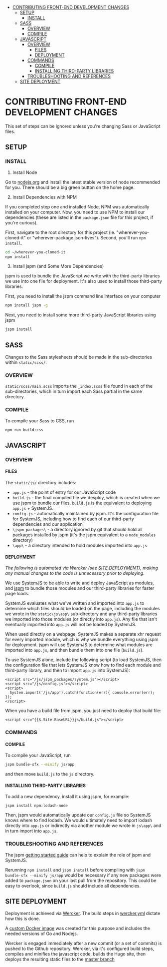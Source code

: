 <!-- TOC depthFrom:1 depthTo:6 withLinks:1 updateOnSave:1 orderedList:0 -->

- [CONTRIBUTING FRONT-END DEVELOPMENT CHANGES](#contributing-front-end-development-changes)
	- [SETUP](#setup)
		- [INSTALL](#install)
	- [SASS](#sass)
		- [OVERVIEW](#overview)
		- [COMPILE](#compile)
	- [JAVASCRIPT](#javascript)
		- [OVERVIEW](#overview)
			- [FILES](#files)
			- [DEPLOYMENT](#deployment)
		- [COMMANDS](#commands)
			- [COMPILE](#compile)
			- [INSTALLING THIRD-PARTY LIBRARIES](#installing-third-party-libraries)
		- [TROUBLESHOOTING AND REFERENCES](#troubleshooting-and-references)
	- [SITE DEPLOYMENT](#site-deployment)

<!-- /TOC -->

# CONTRIBUTING FRONT-END DEVELOPMENT CHANGES

This set of steps can be ignored unless you're changing Sass or JavaScript files.

## SETUP

### INSTALL

1. Install Node

  Go to [nodejs.org](https://nodejs.org/en/) and install the latest stable version of node recommended for you. There should be a big green button on the home page.

2. Install Dependencies with NPM

  If you completed step one and installed Node, NPM was automatically installed on your computer. Now, you need to use NPM to install our dependencies (these are listed in the `package.json` file for this project, if you're curious).

  First, navigate to the root directory for this project (ie. "wherever-you-cloned-it" or "wherever-package.json-lives"). Second, you'll run `npm install`.

  ```sh
  cd ~/wherever-you-cloned-it
  npm install
  ```

3. Install jspm (and Some More Dependencies)

  jspm is used to bundle the JavaScript we write with the third-party libraries we use into one file for deployment. It's also used to install those third-party libraries.

  First, you need to install the jspm command line interface on your computer

  ```sh
  npm install jspm -g
  ```

  Next, you need to install some more third-party JavaScript libraries using jspm

  ```sh
  jspm install
  ```

## SASS

Changes to the Sass stylesheets should be made in the sub-directories within `static/scss/`.

### OVERVIEW

`static/scss/main.scss` imports the `_index.scss` file found in each of the sub-directories, which in turn import each Sass partial in the same directory.

### COMPILE

To compile your Sass to CSS, run

```sh
npm run build:css
```

## JAVASCRIPT

### OVERVIEW

#### FILES

The `static/js/` directory includes:

- `app.js` - the point of entry for our JavaScript code
- `build.js` - the final compiled file we desploy, which is created when we use jspm to bundle our files. `build.js` is the equivalent to deploying `app.js` + SystemJS.
- `config.js` - automatically maintained by jspm. It's the configuration file for SystemJS, including how to find each of our third-party dependencies and our application
- `\jspm_packages\` - a directory ignored by git that should hold all packages installed by jspm (it's the jspm equivalent to a `node_modules` directory)
- `\app\` - a directory intended to hold modules imported into `app.js`

#### DEPLOYMENT

_The following is automated via Wercker (see [SITE DEPLOYMENT](#site-deployment)), making any manual changes to the code is unnecessary prior to deploying._

We use [SystemJS](https://github.com/systemjs/systemjs) to be able to write and deploy JavaScript as modules, and [jspm](http://jspm.io/) to bundle those modules and our third-party libraries for faster page loads.

SystemJS evaluates what we've written and imported into `app.js` to determine which files should be loaded on the page, including the modules we wrote in the `static\js\app\` sub-directory and any third-party libraries we imported into those modules (or directly into `app.js`). Any file that isn't eventually imported into `app.js` will not be loaded by SystemJS.

When used directly on a webpage, SystemJS makes a separate xhr request for every imported module, which is why we bundle everything using jspm for deployment. jspm will use SystemJS to determine what modules are imported into `app.js`, and then bundle them into one file (`build.js`).

To use SystemJS alone, include the following script (to load SystemJS, then the configuration file that lets SystemJS know how to find each module and third-party library, and then to import `app.js` into SystemJS):

```ssh
<script src="/js/jspm_packages/system.js"></script>
<script src="/js/config.js"></script>
<script>
  System.import('/js/app').catch(function(err){ console.error(err); });
</script>
```

When you have a build file from jspm, you just need to deploy that build file:

```ssh
<script src="{{$.Site.BaseURL}}js/build.js"></script>
```

### COMMANDS

#### COMPILE

To compile your JavaScript, run

```sh
jspm bundle-sfx --minify js/app
```

and then move `build.js` to the `js` directory.

#### INSTALLING THIRD-PARTY LIBRARIES

To add a new dependency, install it using jspm, for example:

```ssh
jspm install npm:lodash-node
```

Then, jspm would automatically update our `config.js` file so SystemJS knows where to find lodash. We would ultimately need to import lodash directly into `app.js` or indirectly via another module we wrote in `js\app\` and in turn import into `app.js`.

### TROUBLESHOOTING AND REFERENCES

The jspm [getting started guide](http://jspm.io/docs/getting-started.html) can help to explain the role of jspm and SystemJS.

Rerunning `npm install` and `jspm install` before compiling with `jspm bundle-sfx --minify js/app` would be necessary if any new packages were added to `package.json` on your last pull from the repository. This could be easy to overlook, since `build.js` should include all dependencies.

## SITE DEPLOYMENT

Deployment is achieved via [Wercker](https://app.wercker.com/bppwrite/bppwrite.github.io). The build steps in [wercker.yml](wercker.yml) dictate how this is done.

A [custom Docker image](https://hub.docker.com/r/marcguyer/docker-golang-npm/) was created for this purpose and includes the needed versions of Go and Nodejs.

Wercker is engaged immediately after a new commit (or a set of commits) is pushed to the Github repository. Wercker, via it's configured build steps, compiles and minifies the javascript code, builds the Hugo site, then deploys the resulting static files to the [master branch](bppwrite/bppwrite.github.io/tree/master)
